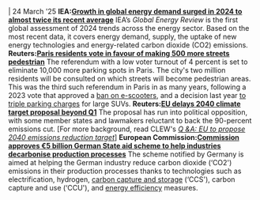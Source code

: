 | 24 March '25
**IEA:[Growth in global energy demand surged in 2024 to almost twice its recent average](https://www.iea.org/news/growth-in-global-energy-demand-surged-in-2024-to-almost-twice-its-recent-average)**
IEA’s _Global Energy Review_ is the first global assessment of 2024 trends across the energy sector. Based on the most recent data, it covers energy demand, supply, the uptake of new energy technologies and energy-related carbon dioxide (CO2) emissions.
**Reuters:[Paris residents vote in favour of making 500 more streets pedestrian](https://www.reuters.com/world/europe/paris-residents-vote-favour-making-500-more-streets-pedestrian-2025-03-23/)**
The referendum with a low voter turnout of 4 percent is set to eliminate 10,000 more parking spots in Paris. The city's two million residents will be consulted on which streets will become pedestrian areas. This was the third such referendum in Paris in as many years, following a 2023 vote that approved a [ban on e-scooters](https://www.reuters.com/world/europe/parisians-vote-ban-e-scooters-french-capital-2023-04-02/), and a decision last year [to triple parking charges](https://www.reuters.com/sustainability/bike-friendly-paris-votes-raising-parking-fees-suvs-2024-02-03/) for large SUVs.
**Reuters:[EU delays 2040 climate target proposal beyond Q1](https://www.reuters.com/sustainability/climate-energy/eu-delay-2040-climate-target-proposal-beyond-q1-commission-2025-03-21/)**
The proposal has run into political opposition, with some member states and lawmakers reluctant to back the 90-percent emissions cut. [For more background, read CLEW's [_Q &A: EU to propose 2040 emissions reduction target_](https://www.cleanenergywire.org/factsheets/qa-eu-propose-2040-emissions-reduction-target)]
**European Commission:[Commission approves €5 billion German State aid scheme to help industries decarbonise production processes](https://ec.europa.eu/commission/presscorner/detail/en/ip_25_846)**
The scheme notified by Germany is aimed at helping the German industry reduce carbon dioxide (‘CO2') emissions in their production processes thanks to technologies such as electrification, hydrogen, [carbon capture and storage](https://www.cleanenergywire.org/glossary/letter_c#carbon_capture_and_storage) (‘CCS'), carbon capture and use (‘CCU'), and [energy efficiency](https://www.cleanenergywire.org/glossary/letter_e#energy_efficiency) measures.